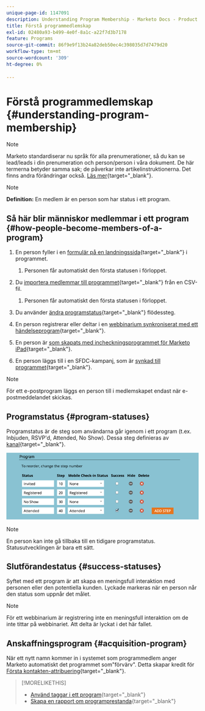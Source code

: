 ```yaml
---
unique-page-id: 1147091
description: Understanding Program Membership - Marketo Docs - Product Documentation
title: Förstå programmedlemskap
exl-id: 02480a93-b499-4e0f-8a1c-a22f7d3b7178
feature: Programs
source-git-commit: 86f9e9f13b24a82deb50ec4c398035d7d7479d20
workflow-type: tm+mt
source-wordcount: '309'
ht-degree: 0%

---
```


# Förstå programmedlemskap {#understanding-program-membership}

>[!NOTE]
>
>Marketo standardiserar nu språk för alla prenumerationer, så du kan se lead/leads i din prenumeration och person/person i våra dokument. De här termerna betyder samma sak; de påverkar inte artikelinstruktionerna. Det finns andra förändringar också. [Läs mer](/help/marketo/product-docs/crm-sync/salesforce-sync/understanding-the-salesforce-sync.md){target="_blank"}.

>[!NOTE]
>
>**Definition:** En medlem är en person som har status i ett program.

## Så här blir människor medlemmar i ett program {#how-people-become-members-of-a-program}

1. En person fyller i en [formulär på en landningssida](/help/marketo/getting-started/quick-wins/landing-page-with-a-form.md){target="_blank"} i programmet.

   1. Personen får automatiskt den första statusen i förloppet.

1. Du [importera medlemmar till programmet](/help/marketo/product-docs/core-marketo-concepts/programs/working-with-programs/import-members-from-a-spreadsheet-into-a-program.md){target="_blank"} från en CSV-fil.

   1. Personen får automatiskt den första statusen i förloppet.

1. Du använder [ändra programstatus](/help/marketo/product-docs/core-marketo-concepts/smart-campaigns/program-flow-actions/change-program-status.md){target="_blank"} flödessteg.
1. En person registrerar eller deltar i en [webbinarium synkroniserat med ett händelseprogram](/help/marketo/product-docs/demand-generation/events/understanding-events/event-partners.md){target="_blank"}.
1. En person är [som skapats med incheckningsprogrammet för Marketo iPad](/help/marketo/product-docs/core-marketo-concepts/mobile-apps/event-check-in/check-people-into-your-event-from-your-tablet.md){target="_blank"}.
1. En person läggs till i en SFDC-kampanj, som är [synkad till programmet](/help/marketo/product-docs/crm-sync/salesforce-sync/sfdc-sync-details/sfdc-sync-campaign-sync.md){target="_blank"}.

>[!NOTE]
>
>För ett e-postprogram läggs en person till i medlemskapet endast när e-postmeddelandet skickas.

## Programstatus {#program-statuses}

Programstatus är de steg som användarna går igenom i ett program (t.ex. Inbjuden, RSVP&#39;d, Attended, No Show). Dessa steg definieras av [kanal](/help/marketo/product-docs/administration/tags/create-a-program-channel.md){target="_blank"}.

![](assets/image2015-2-5-15-3a14-3a48.png)

>[!NOTE]
>
>En person kan inte gå tillbaka till en tidigare programstatus. Statusutvecklingen är bara ett sätt.

## Slutförandestatus {#success-statuses}

Syftet med ett program är att skapa en meningsfull interaktion med personen eller den potentiella kunden. Lyckade markeras när en person når den status som uppnår det målet.

>[!NOTE]
>
>För ett webbinarium är registrering inte en meningsfull interaktion om de inte tittar på webbinariet. Att delta är lyckat i det här fallet.

## Anskaffningsprogram {#acquisition-program}

När ett nytt namn kommer in i systemet som programmedlem anger Marketo automatiskt det programmet som&quot;förvärv&quot;. Detta skapar kredit för [Första kontakten-attribuering](/help/marketo/product-docs/reporting/revenue-cycle-analytics/revenue-tools/attribution/understanding-attribution.md){target="_blank"}.

>[!MORELIKETHIS]
>
>* [Använd taggar i ett program](/help/marketo/product-docs/core-marketo-concepts/programs/working-with-programs/understanding-tags/use-tags-in-a-program.md){target="_blank"}
>* [Skapa en rapport om programprestanda](/help/marketo/product-docs/core-marketo-concepts/programs/program-performance-report/create-a-program-performance-report.md){target="_blank"}
